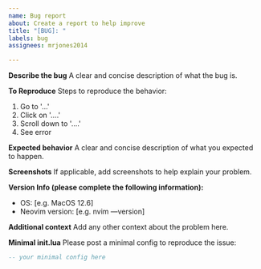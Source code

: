 ```yaml
---
name: Bug report
about: Create a report to help improve
title: "[BUG]: "
labels: bug
assignees: mrjones2014

---
```


**Describe the bug**
A clear and concise description of what the bug is.

**To Reproduce**
Steps to reproduce the behavior:
1. Go to '...'
2. Click on '....'
3. Scroll down to '....'
4. See error

**Expected behavior**
A clear and concise description of what you expected to happen.

**Screenshots**
If applicable, add screenshots to help explain your problem.

**Version Info (please complete the following information):**
 - OS: [e.g. MacOS 12.6]
- Neovim version: [e.g. nvim —version]

**Additional context**
Add any other context about the problem here.

**Minimal init.lua**
Please post a minimal config to reproduce the issue:

```lua
-- your minimal config here
```
